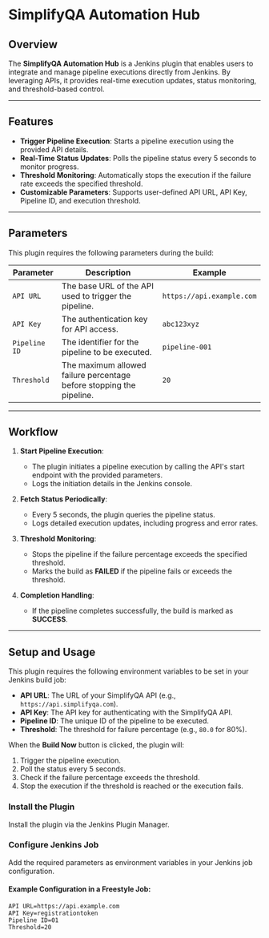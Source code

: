 # SimplifyQA Automation Hub

## Overview
The **SimplifyQA Automation Hub** is a Jenkins plugin that enables users to integrate and manage pipeline executions directly from Jenkins. By leveraging APIs, it provides real-time execution updates, status monitoring, and threshold-based control.

---

## Features
- **Trigger Pipeline Execution**: Starts a pipeline execution using the provided API details.
- **Real-Time Status Updates**: Polls the pipeline status every 5 seconds to monitor progress.
- **Threshold Monitoring**: Automatically stops the execution if the failure rate exceeds the specified threshold.
- **Customizable Parameters**: Supports user-defined API URL, API Key, Pipeline ID, and execution threshold.

---

## Parameters
This plugin requires the following parameters during the build:

| Parameter    | Description                                            | Example                     |
|--------------|--------------------------------------------------------|-----------------------------|
| `API URL`    | The base URL of the API used to trigger the pipeline.  | `https://api.example.com`   |
| `API Key`    | The authentication key for API access.                | `abc123xyz`                 |
| `Pipeline ID`| The identifier for the pipeline to be executed.        | `pipeline-001`              |
| `Threshold`  | The maximum allowed failure percentage before stopping the pipeline. | `20`                        |

---

## Workflow
1. **Start Pipeline Execution**:
    - The plugin initiates a pipeline execution by calling the API's start endpoint with the provided parameters.
    - Logs the initiation details in the Jenkins console.

2. **Fetch Status Periodically**:
    - Every 5 seconds, the plugin queries the pipeline status.
    - Logs detailed execution updates, including progress and error rates.

3. **Threshold Monitoring**:
    - Stops the pipeline if the failure percentage exceeds the specified threshold.
    - Marks the build as **FAILED** if the pipeline fails or exceeds the threshold.

4. **Completion Handling**:
    - If the pipeline completes successfully, the build is marked as **SUCCESS**.

---

## Setup and Usage
This plugin requires the following environment variables to be set in your Jenkins build job:

- **API URL**: The URL of your SimplifyQA API (e.g., `https://api.simplifyqa.com`).
- **API Key**: The API key for authenticating with the SimplifyQA API.
- **Pipeline ID**: The unique ID of the pipeline to be executed.
- **Threshold**: The threshold for failure percentage (e.g., `80.0` for 80%).

When the **Build Now** button is clicked, the plugin will:

1. Trigger the pipeline execution.
2. Poll the status every 5 seconds.
3. Check if the failure percentage exceeds the threshold.
4. Stop the execution if the threshold is reached or the execution fails.
### Install the Plugin
Install the plugin via the Jenkins Plugin Manager.

### Configure Jenkins Job
Add the required parameters as environment variables in your Jenkins job configuration.

#### Example Configuration in a Freestyle Job:
```env
API URL=https://api.example.com
API Key=registrationtoken
Pipeline ID=01
Threshold=20
